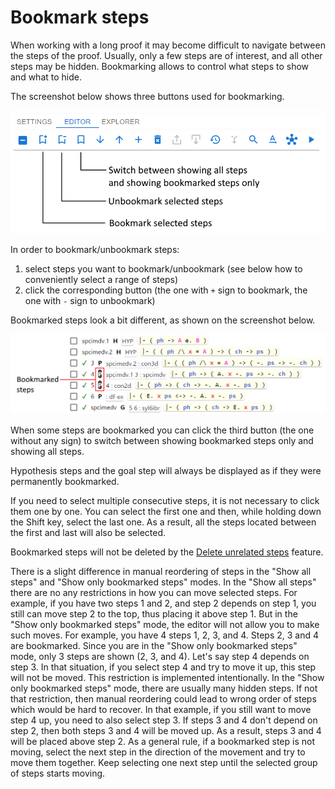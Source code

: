 # Bookmark steps

When working with a long proof it may become difficult to navigate between the steps of the proof.
Usually, only a few steps are of interest, and all other steps may be hidden.
Bookmarking allows to control what steps to show and what to hide.

The screenshot below shows three buttons used for bookmarking.

<img src="../img/bookmark_steps.png" alt="Buttons related to bookmarking steps">

In order to bookmark/unbookmark steps:
1. select steps you want to bookmark/unbookmark (see below how to conveniently select a range of steps)
2. click the corresponding button (the one with `+` sign to bookmark, the one with `-` sign to unbookmark)

Bookmarked steps look a bit different, as shown on the screenshot below.

<img src="../img/how_bookmarked_steps_look_like.png" alt="How bookmarked steps look like">

When some steps are bookmarked you can click the third button (the one without any sign) 
to switch between showing bookmarked steps only and showing all steps.

Hypothesis steps and the goal step will always be displayed as if they were permanently bookmarked.

If you need to select multiple consecutive steps, it is not necessary to click them one by one.
You can select the first one and then, while holding down the Shift key, select the last one.
As a result, all the steps located between the first and last will also be selected.

Bookmarked steps will not be deleted by the [Delete unrelated steps](delete_unrelated_steps.md) feature.

There is a slight difference in manual reordering of steps 
in the "Show all steps" and "Show only bookmarked steps" modes.
In the "Show all steps" there are no any restrictions in how you can move selected steps.
For example, if you have two steps 1 and 2, and step 2 depends on step 1, 
you still can move step 2 to the top, thus placing it above step 1.
But in the "Show only bookmarked steps" mode, the editor will not allow you to make such moves.
For example, you have 4 steps 1, 2, 3, and 4. Steps 2, 3 and 4 are bookmarked. 
Since you are in the "Show only bookmarked steps" mode, only 3 steps are shown (2, 3, and 4).
Let's say step 4 depends on step 3. In that situation, if you select step 4 and try to move it up,
this step will not be moved. 
This restriction is implemented intentionally. 
In the "Show only bookmarked steps" mode, there are usually many hidden steps.
If not that restriction, then manual reordering could lead to wrong order of steps 
which would be hard to recover.
In that example, if you still want to move step 4 up, you need to also select step 3.
If steps 3 and 4 don't depend on step 2, then both steps 3 and 4 will be moved up.
As a result, steps 3 and 4 will be placed above step 2. 
As a general rule, if a bookmarked step is not moving, 
select the next step in the direction of the movement and try to move them together. 
Keep selecting one next step until the selected group of steps starts moving.